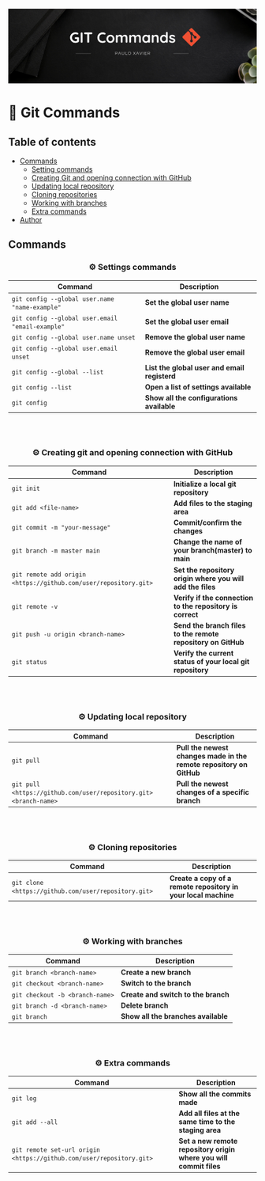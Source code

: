 ![Git commands](https://github.com/paulo-xavier/uc10-documentation/blob/main/assets/git.png)

# 📝 Git Commands

## Table of contents

- [Commands](#commands)  
  - [Setting commands](#%EF%B8%8F-settings-commands) 
  - [Creating Git and opening connection with GitHub](#%EF%B8%8F-creating-git-and-opening-connection-with-github)  
  - [Updating local repository](#%EF%B8%8F-updating-local-repository)
  - [Cloning repositories](#EF%B8%8F-cloning-repositories)
  - [Working with branches](#EF%B8%8F-working-with-branches)
  - [Extra commands](#EF%B8%8F-extra-commands)
- [Author](#author)

## Commands

<div align="center"> 

### ⚙️ Settings commands

|  Command                                             | Description                                 |
| ------------                                         |  -----------                                |
|  `git config --global user.name "name-example" `     |  **Set the global user name**               |
|  `git config --global user.email "email-example"`    |  **Set the global user email**              |
|  `git config --global user.name unset`               | **Remove the global user name**             |
|  `git config --global user.email unset`              | **Remove the global user email**            |
|  `git config --global --list`                        | **List the global user and email registerd**| 
|  `git config --list`                                 | **Open a list of settings available**       |  
|  `git config`                                        | **Show all the configurations available**   |

</div>
<br><br>

<div align="center"> 

  ### ⚙️ Creating git and opening connection with GitHub

|  Command                                                         | Description                                                   |
| ------------                                                     |  -----------                                                  |
|  `git init`                                                      | **Initialize a local git repository**                         |      
|  `git add <file-name>`                                           |  **Add files to the staging area**                            |
|  `git commit -m "your-message"`                                  | **Commit/confirm the changes**                                |
|  `git branch -m master main`                                     | **Change the name of your branch(master) to main**            |
|  `git remote add origin <https://github.com/user/repository.git>`| **Set the repository origin where you will add the files**    |
|  `git remote -v`                                                 | **Verify if the connection to the repository is correct**     |
|  `git push -u origin <branch-name>`                              | **Send the branch files to the remote repository on GitHub**  |
|  `git status`                                                    | **Verify the current status of your local git repository**  |

</div>

<br><br>

<div align="center"> 

  ### ⚙️ Updating local repository 

|  Command                                                          | Description                                                        |
| ------------                                                      |    -----------                                                     |
|  `git pull`                                                       | **Pull the newest changes made in the remote repository on GitHub**|
| `git pull <https://github.com/user/repository.git> <branch-name>` | **Pull the newest changes of a specific branch**                   |

</div>

<br><br>

<div align="center"> 

  ### ⚙️ Cloning repositories

|  Command                                              | Description                                                         |
| ------------                                          |  -----------                                                        |
|  `git clone <https://github.com/user/repository.git>` | **Create a copy of a remote repository in your local machine**      |      

</div>
<br><br>

<div align="center"> 

  ### ⚙️ Working with branches

|  Command                        | Description                        |
| ------------                    |  -----------                       |
| `git branch <branch-name>`      | **Create a new branch**            |
| `git checkout <branch-name>`    | **Switch to the branch**           |
| `git checkout -b <branch-name>` | **Create and switch to the branch**|
| `git branch -d <branch-name>`   | **Delete branch**                  |
| `git branch`                    | **Show all the branches available**|

</div>
<br><br>


<div align="center"> 

  ### ⚙️ Extra commands

|  Command                                                            | Description                                                       |
| ------------                                                        |  -----------                                                      |
| `git log`                                                           | **Show all the commits made**                                     |
| `git add --all`                                                     | **Add all files at the same time to the staging area**            |
| `git remote set-url origin <https://github.com/user/repository.git>`| **Set a new remote repository origin where you will commit files**| 
</div>
<br><br>

